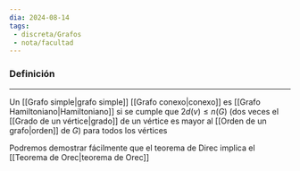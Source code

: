 ```yaml
---
dia: 2024-08-14
tags: 
 - discreta/Grafos
 - nota/facultad
---
```

### Definición
---
Un [[Grafo simple|grafo simple]] [[Grafo conexo|conexo]] es [[Grafo Hamiltoniano|Hamiltoniano]] si se cumple que $2d(v) \le n(G)$ (dos veces el [[Grado de un vértice|grado]] de un vértice es mayor al [[Orden de un grafo|orden]] de $G$) para todos los vértices

Podremos demostrar fácilmente que el teorema de Direc implica el [[Teorema de Orec|teorema de Orec]]